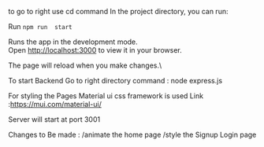 
to go to right use                 cd command
In the project directory, you can run:

Run `npm run  start`

Runs the app in the development mode.\
Open [http://localhost:3000](http://localhost:3000) to view it in your browser.

The page will reload when you make changes.\

To start Backend 
Go to right directory 
command :  node express.js

For styling the Pages 
Material ui css framework is used 
Link :https://mui.com/material-ui/

Server will start at port 3001 
  


Changes  to Be made :
/animate the home page
/style the Signup Login page



